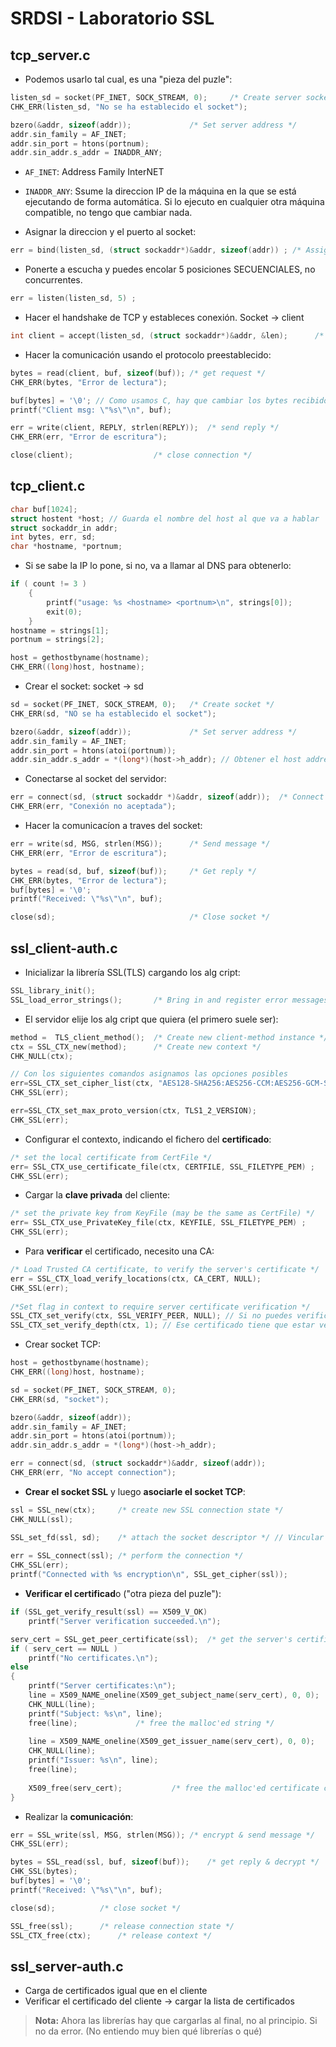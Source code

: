 # SRDSI - Laboratorio SSL

## tcp_server.c

- Podemos usarlo tal cual, es una "pieza del puzle":
```c
listen_sd = socket(PF_INET, SOCK_STREAM, 0);	 /* Create server socket */
CHK_ERR(listen_sd, "No se ha establecido el socket");

bzero(&addr, sizeof(addr)); 			/* Set server address */
addr.sin_family = AF_INET;
addr.sin_port = htons(portnum);
addr.sin_addr.s_addr = INADDR_ANY;
```
- `AF_INET`: Address Family InterNET
- `INADDR_ANY`: Ssume la direccion IP de la máquina en la que se está ejecutando de forma automática. Si lo ejecuto en cualquier otra máquina compatible, no tengo que cambiar nada. 

- Asignar la direccion y el puerto al socket:
```c
err = bind(listen_sd, (struct sockaddr*)&addr, sizeof(addr)) ; /* Assign address to socket */
```

- Ponerte a escucha y puedes encolar 5 posiciones SECUENCIALES, no concurrentes.
```c
err = listen(listen_sd, 5) ;
```

- Hacer el handshake de TCP y estableces conexión. Socket -> client
```c
int client = accept(listen_sd, (struct sockaddr*)&addr, &len);		/* accept connection */
```

- Hacer la comunicación usando el protocolo preestablecido:
```c
bytes = read(client, buf, sizeof(buf));	/* get request */
CHK_ERR(bytes, "Error de lectura");

buf[bytes] = '\0'; // Como usamos C, hay que cambiar los bytes recibidos a un string (en python no hace falta)
printf("Client msg: \"%s\"\n", buf);

err = write(client, REPLY, strlen(REPLY));	/* send reply */
CHK_ERR(err, "Error de escritura");

close(client);					/* close connection */
```

## tcp_client.c

```c
char buf[1024];
struct hostent *host; // Guarda el nombre del host al que va a hablar
struct sockaddr_in addr;
int bytes, err, sd;
char *hostname, *portnum;
```

- Si se sabe la IP lo pone, si no, va a llamar al DNS para obtenerlo:
```c
if ( count != 3 )
    {
        printf("usage: %s <hostname> <portnum>\n", strings[0]);
        exit(0);
    }
hostname = strings[1];
portnum = strings[2];

host = gethostbyname(hostname); 
CHK_ERR((long)host, hostname);
```

- Crear el socket: socket -> sd
```c
sd = socket(PF_INET, SOCK_STREAM, 0); 	/* Create socket */
CHK_ERR(sd, "NO se ha establecido el socket");
```

```c
bzero(&addr, sizeof(addr));			    /* Set server address */
addr.sin_family = AF_INET;
addr.sin_port = htons(atoi(portnum));
addr.sin_addr.s_addr = *(long*)(host->h_addr); // Obtener el host address de la estructura host, que es una structura compleja
```
- Conectarse al socket del servidor:
```c
err = connect(sd, (struct sockaddr *)&addr, sizeof(addr)); 	/* Connect to server */
CHK_ERR(err, "Conexión no aceptada");
```

- Hacer la comunicacíon a traves del socket:
```c
err = write(sd, MSG, strlen(MSG));		/* Send message */
CHK_ERR(err, "Error de escritura");

bytes = read(sd, buf, sizeof(buf));		/* Get reply */
CHK_ERR(bytes, "Error de lectura");
buf[bytes] = '\0';
printf("Received: \"%s\"\n", buf);

close(sd);						        /* Close socket */
```

## ssl_client-auth.c

- Inicializar la librería SSL(TLS) cargando los alg cript:
```c
SSL_library_init();
SSL_load_error_strings();		/* Bring in and register error messages */
```
- El servidor elije los alg cript que quiera (el primero suele ser):
```c
method =  TLS_client_method();	/* Create new client-method instance */
ctx = SSL_CTX_new(method);		/* Create new context */
CHK_NULL(ctx);

// Con los siguientes comandos asignamos las opciones posibles
err=SSL_CTX_set_cipher_list(ctx, "AES128-SHA256:AES256-CCM:AES256-GCM-SHA384");
CHK_SSL(err);

err=SSL_CTX_set_max_proto_version(ctx, TLS1_2_VERSION);
CHK_SSL(err);
```

- Configurar el contexto, indicando el fichero del **certificado**:
```c
/* set the local certificate from CertFile */
err= SSL_CTX_use_certificate_file(ctx, CERTFILE, SSL_FILETYPE_PEM) ;
CHK_SSL(err);
```

- Cargar la **clave privada** del cliente:
```c
/* set the private key from KeyFile (may be the same as CertFile) */
err= SSL_CTX_use_PrivateKey_file(ctx, KEYFILE, SSL_FILETYPE_PEM) ;
CHK_SSL(err);
```

- Para **verificar** el certificado, necesito una CA:
```c
/* Load Trusted CA certificate, to verify the server's certificate */
err = SSL_CTX_load_verify_locations(ctx, CA_CERT, NULL);
CHK_SSL(err);
    
/*Set flag in context to require server certificate verification */
SSL_CTX_set_verify(ctx, SSL_VERIFY_PEER, NULL); // Si no puedes verificar el certificado, cierra conexion
SSL_CTX_set_verify_depth(ctx, 1); // Ese certificado tiene que estar verificado por la CA principal (depth=1)
```

- Crear socket TCP:
```c
host = gethostbyname(hostname);
CHK_ERR((long)host, hostname);

sd = socket(PF_INET, SOCK_STREAM, 0);
CHK_ERR(sd, "socket");

bzero(&addr, sizeof(addr));
addr.sin_family = AF_INET;
addr.sin_port = htons(atoi(portnum));
addr.sin_addr.s_addr = *(long*)(host->h_addr);

err = connect(sd, (struct sockaddr*)&addr, sizeof(addr));
CHK_ERR(err, "No accept connection");
```

- **Crear el socket SSL** y luego **asociarle el socket TCP**:
```c
ssl = SSL_new(ctx);		/* create new SSL connection state */
CHK_NULL(ssl);    

SSL_set_fd(ssl, sd);	/* attach the socket descriptor */ // Vincular socket SSL con el socket TCP
    
err = SSL_connect(ssl);	/* perform the connection */
CHK_SSL(err);
printf("Connected with %s encryption\n", SSL_get_cipher(ssl));
```

- **Verificar el certificad**o ("otra pieza del puzle"):
```c
if (SSL_get_verify_result(ssl) == X509_V_OK)
    printf("Server verification succeeded.\n");

serv_cert = SSL_get_peer_certificate(ssl);	/* get the server's certificate */
if ( serv_cert == NULL )
    printf("No certificates.\n");
else
{
    printf("Server certificates:\n");
    line = X509_NAME_oneline(X509_get_subject_name(serv_cert), 0, 0);
    CHK_NULL(line);
    printf("Subject: %s\n", line);
    free(line);				/* free the malloc'ed string */
        
    line = X509_NAME_oneline(X509_get_issuer_name(serv_cert), 0, 0);
    CHK_NULL(line);
    printf("Issuer: %s\n", line);
    free(line);				
        
    X509_free(serv_cert);			/* free the malloc'ed certificate copy */	
}
```

- Realizar la **comunicación**:
```c
err = SSL_write(ssl, MSG, strlen(MSG));	/* encrypt & send message */
CHK_SSL(err);

bytes = SSL_read(ssl, buf, sizeof(buf));	/* get reply & decrypt */
CHK_SSL(bytes);
buf[bytes] = '\0';
printf("Received: \"%s\"\n", buf);

close(sd);			/* close socket */

SSL_free(ssl);		/* release connection state */
SSL_CTX_free(ctx);		/* release context */
```

## ssl_server-auth.c

- Carga de certificados igual que en el cliente
- Verificar el certificado del cliente -> cargar la lista de certificados
> **Nota:** Ahora las librerías hay que cargarlas al final, no al principio. Si no da error. (No entiendo muy bien qué librerías o qué)